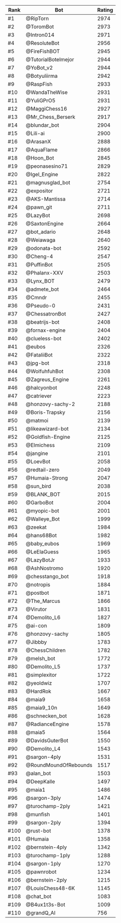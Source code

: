 Rank|Bot|Rating
---|---|---
#1|@RipTorn|2974
#2|@ToromBot|2973
#3|@Intron014|2971
#4|@ResoluteBot|2956
#5|@FireFishBOT|2945
#6|@TutorialBotelmejor|2944
#7|@YoBot_v2|2944
#8|@Botyuliirma|2942
#9|@RaspFish|2933
#10|@WandaTheWise|2931
#11|@YuliGPrO5|2931
#12|@MaggiChess16|2927
#13|@Mr_Chess_Berserk|2917
#14|@blundar_bot|2904
#15|@Lili-ai|2900
#16|@ArasanX|2888
#17|@AquaFlame|2866
#18|@Hoon_Bot|2845
#19|@peonasesino71|2829
#20|@Igel_Engine|2822
#21|@magnusglad_bot|2754
#22|@expositor|2721
#23|@AKS-Mantissa|2714
#24|@pawn_git|2711
#25|@LazyBot|2698
#26|@SaxtonEngine|2664
#27|@bot_adario|2648
#28|@Weiawaga|2640
#29|@odonata-bot|2592
#30|@Cheng-4|2547
#31|@PuffinBot|2505
#32|@Phalanx-XXV|2503
#33|@Lynx_BOT|2479
#34|@admete_bot|2464
#35|@Cmndr|2455
#36|@Pseudo-0|2431
#37|@ChessatronBot|2427
#38|@beatrijs-bot|2408
#39|@fornax-engine|2404
#40|@clueless-bot|2402
#41|@eubos|2326
#42|@FataliiBot|2322
#43|@jpg-bot|2318
#44|@WolfuhfuhBot|2308
#45|@Zagreus_Engine|2261
#46|@halcyonbot|2248
#47|@catriever|2223
#48|@honzovy-sachy-2|2188
#49|@Boris-Trapsky|2156
#50|@matmoi|2139
#51|@likeawizard-bot|2134
#52|@Goldfish-Engine|2125
#53|@Elmichess|2109
#54|@jangine|2101
#55|@LoevBot|2058
#56|@redtail-zero|2049
#57|@Humaia-Strong|2047
#58|@sun_bird|2038
#59|@BLANK_BOT|2015
#60|@GarboBot|2004
#61|@myopic-bot|2001
#62|@Walleye_Bot|1999
#63|@zeekat|1984
#64|@hans68Bot|1982
#65|@baby_eubos|1969
#66|@LeElaGuess|1965
#67|@LazyBotJr|1933
#68|@AshNostromo|1920
#69|@chesstango_bot|1918
#70|@notropis|1884
#71|@postbot|1871
#72|@The_Marcus|1866
#73|@Virutor|1831
#74|@Demolito_L6|1827
#75|@ai-con|1809
#76|@honzovy-sachy|1805
#77|@Jibbby|1783
#78|@ChessChildren|1782
#79|@melsh_bot|1772
#80|@Demolito_L5|1737
#81|@simplexitor|1722
#82|@yeoldwiz|1707
#83|@HardRok|1667
#84|@maia9|1658
#85|@maia9_10n|1649
#86|@schnecken_bot|1628
#87|@RadianceEngine|1578
#88|@maia5|1564
#89|@DavidsGuterBot|1550
#90|@Demolito_L4|1543
#91|@sargon-4ply|1531
#92|@RoundMoundOfRebounds|1517
#93|@alan_bot|1503
#94|@DeepKalle|1497
#95|@maia1|1486
#96|@sargon-3ply|1474
#97|@turochamp-2ply|1421
#98|@munfish|1401
#99|@sargon-2ply|1394
#100|@rust-bot|1378
#101|@Humaia|1358
#102|@bernstein-4ply|1342
#103|@turochamp-1ply|1288
#104|@sargon-1ply|1270
#105|@pawnrobot|1234
#106|@bernstein-2ply|1215
#107|@LouisChess48-6K|1145
#108|@chat_bot|1083
#109|@B4ux1t3s-Bot|1009
#110|@grandQ_AI|756
